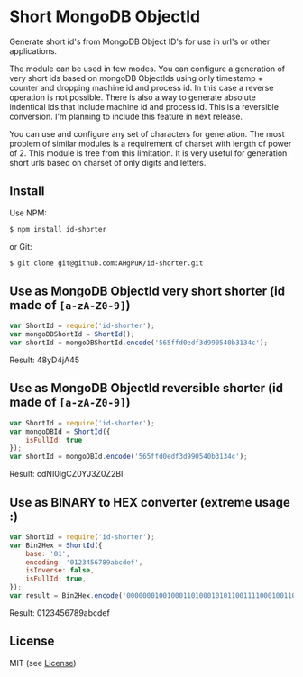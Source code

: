 Short MongoDB ObjectId
===================
Generate short id's from MongoDB Object ID's for use in url's or other applications.

The module can be used in few modes.
You can configure a generation of very short ids based on mongoDB ObjectIds using only timestamp + counter and dropping  machine id and process id.
In this case a reverse operation is not possible.
There is also a way to generate absolute indentical ids that include machine id and process id. This is a reversible conversion.
I'm planning to include this feature in next release.

You can use and configure any set of characters for generation. The most problem of similar modules is a requirement of charset with length of power of 2.
This module is free from this limitation.
It is very useful for generation short urls based on charset of only digits and letters.



Install
-------
Use NPM:

```bash
$ npm install id-shorter
```

or Git:

```bash
$ git clone git@github.com:AHgPuK/id-shorter.git
```

Use as MongoDB ObjectId very short shorter (id made of `[a-zA-Z0-9]`)
---
```javascript
var ShortId = require('id-shorter');
var mongoDBShortId = ShortId();
var shortId = mongoDBShortId.encode('565ffd0edf3d990540b3134c');
```
Result: 48yD4jA45

Use as MongoDB ObjectId reversible shorter (id made of `[a-zA-Z0-9]`)
---
```javascript
var ShortId = require('id-shorter');
var mongoDBId = ShortId({
	isFullId: true
});
var shortId = mongoDBId.encode('565ffd0edf3d990540b3134c');
```
Result: cdNI0lgCZ0YJ3Z0Z2Bl

Use as BINARY to HEX converter (extreme usage :)
---
```javascript
var ShortId = require('id-shorter');
var Bin2Hex = ShortId({
	base: '01',
	encoding: '0123456789abcdef',
	isInverse: false,
	isFullId: true,
});
var result = Bin2Hex.encode('0000000100100011010001010110011110001001101010111100110111101111');
```
Result: 0123456789abcdef

License
-------
MIT (see [License](LICENSE))